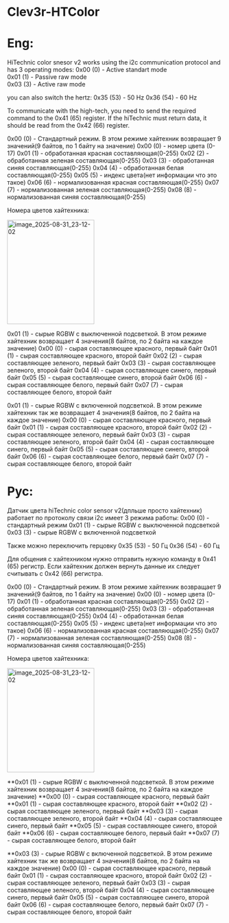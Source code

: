 # Clev3r-HTColor
# Eng:

HiTechnic color snesor v2 works using the i2c communication protocol and has 3 operating modes:
  0x00 (0) - Active standart mode  
  0x01 (1) - Passive raw mode  
  0x03 (3) - Active raw mode  

you can also switch the hertz:
 0x35 (53) - 50 Hz
 0x36 (54) - 60 Hz

To communicate with the high-tech, you need to send the required command to the 0x41 (65) register. If the hiTechnic must return data, it should be read from the 0x42 (66) register.

  0x00 (0) - Стандартный режим. В этом режиме хайтехник возвращает 9 значений(9 байтов, по 1 байту на значение) 
  0x00 (0) - номер цвета (0-17)
  0x01 (1) - обработанная красная составляющая(0-255)
  0x02 (2) - обработанная зеленая составляющая(0-255)
  0x03 (3) - обработанная синяя составляющая(0-255)
  0x04 (4) - обработанная белая составляющая(0-255)
  0x05 (5) - индекс цвета(нет информации что это такое)
  0x06 (6) - нормализованная красная составляющая(0-255)
  0x07 (7) - нормализованная зеленая составляющая(0-255)
  0x08 (8) - нормализованная синяя составляющая(0-255)

Номера цветов хайтехника: 

<img width="203" height="243" alt="image_2025-08-31_23-12-02" src="https://github.com/user-attachments/assets/fbb541e2-256a-4893-b609-bebc1a8b71db" />


 0x01 (1) - сырые RGBW с выключенной подсветкой. В этом режиме хайтехник возвращает 4 значения(8 байтов, по 2 байта на каждое значение)
  0x00 (0) - сырая составляющее красного, первый байт
  0x01 (1) - сырая составляющее красного, второй байт
  0x02 (2) - сырая составляющее зеленого, первый байт
  0x03 (3) - сырая составляющее зеленого, второй байт
  0x04 (4) - сырая составляющее синего, первый байт
  0x05 (5) - сырая составляющее синего, второй байт
  0x06 (6) - сырая составляющее белого, первый байт
  0x07 (7) - сырая составляющее белого, второй байт


0x01 (1) - сырые RGBW с включенной подсветкой. В этом режиме хайтехник так же возвращает 4 значения(8 байтов, по 2 байта на каждое значение)
  0x00 (0) - сырая составляющее красного, первый байт
  0x01 (1) - сырая составляющее красного, второй байт
  0x02 (2) - сырая составляющее зеленого, первый байт
  0x03 (3) - сырая составляющее зеленого, второй байт
  0x04 (4) - сырая составляющее синего, первый байт
  0x05 (5) - сырая составляющее синего, второй байт
  0x06 (6) - сырая составляющее белого, первый байт
  0x07 (7) - сырая составляющее белого, второй байт


# Рус:

Датчик цвета hiTechnic color sensor v2(дпльше просто хайтехник) работает по протоколу связи i2c имеет 3 режима работы:
 0x00 (0) - стандартный режим
 0x01 (1) - сырые RGBW с выключенной подсветкой
 0x03 (3) - сырые RGBW с включенной подсветкой

Также можно переключить герцовку 
 0x35 (53) - 50 Гц
 0x36 (54) - 60 Гц

Для общения с хайтехником нужно отправить нужную команду в 0x41 (65) регистр. Если хайтехник должен вернуть данные их следует считывать с 0x42 (66) регистра.

  0x00 (0) - Стандартный режим. В этом режиме хайтехник возвращает 9 значений(9 байтов, по 1 байту на значение) 
  0x00 (0) - номер цвета (0-17)
  0x01 (1) - обработанная красная составляющая(0-255)
  0x02 (2) - обработанная зеленая составляющая(0-255)
  0x03 (3) - обработанная синяя составляющая(0-255)
  0x04 (4) - обработанная белая составляющая(0-255)
  0x05 (5) - индекс цвета(нет информации что это такое)
  0x06 (6) - нормализованная красная составляющая(0-255)
  0x07 (7) - нормализованная зеленая составляющая(0-255)
  0x08 (8) - нормализованная синяя составляющая(0-255)

Номера цветов хайтехника: 

<img width="203" height="243" alt="image_2025-08-31_23-12-02" src="https://github.com/user-attachments/assets/fbb541e2-256a-4893-b609-bebc1a8b71db" />


**0x01 (1) - сырые RGBW с выключенной подсветкой. В этом режиме хайтехник возвращает 4 значения(8 байтов, по 2 байта на каждое значение)
  **0x00 (0) - сырая составляющее красного, первый байт
  **0x01 (1) - сырая составляющее красного, второй байт
  **0x02 (2) - сырая составляющее зеленого, первый байт
  **0x03 (3) - сырая составляющее зеленого, второй байт
  **0x04 (4) - сырая составляющее синего, первый байт
  **0x05 (5) - сырая составляющее синего, второй байт
  **0x06 (6) - сырая составляющее белого, первый байт
  **0x07 (7) - сырая составляющее белого, второй байт

**0x03 (3) - сырые RGBW с включенной подсветкой. В этом режиме хайтехник так же возвращает 4 значения(8 байтов, по 2 байта на каждое значение)
  0x00 (0) - сырая составляющее красного, первый байт
  0x01 (1) - сырая составляющее красного, второй байт
  0x02 (2) - сырая составляющее зеленого, первый байт
  0x03 (3) - сырая составляющее зеленого, второй байт
  0x04 (4) - сырая составляющее синего, первый байт
  0x05 (5) - сырая составляющее синего, второй байт
  0x06 (6) - сырая составляющее белого, первый байт
  0x07 (7) - сырая составляющее белого, второй байт



